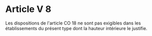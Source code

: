 # Article V 8

Les dispositions de l'article CO 18 ne sont pas exigibles dans les établissements du présent type dont la hauteur intérieure le justifie.
